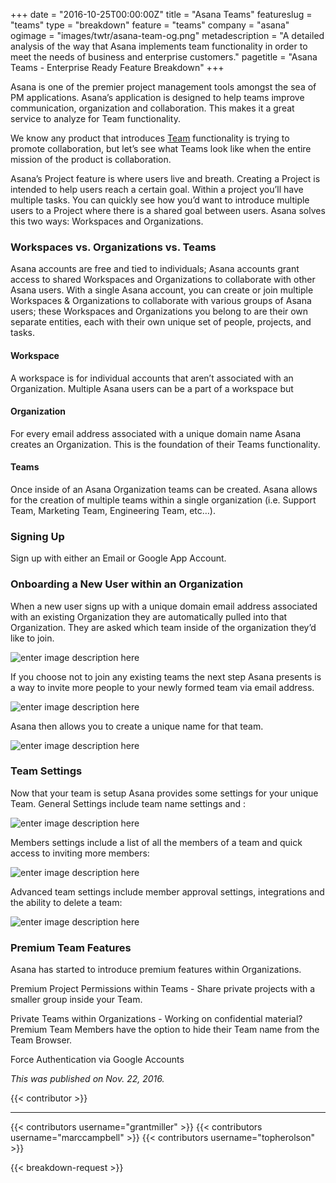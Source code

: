 +++
date = "2016-10-25T00:00:00Z"
title = "Asana Teams"
featureslug = "teams"
type = "breakdown"
feature = "teams"
company = "asana"
ogimage = "images/twtr/asana-team-og.png"
metadescription = "A detailed analysis of the way that Asana implements team functionality in order to meet the needs of business and enterprise customers."
pagetitle = "Asana Teams - Enterprise Ready Feature Breakdown"
+++

Asana is one of the premier project management tools amongst the sea of PM applications. Asana’s application is designed to help teams improve communication, organization and collaboration. This makes it a great service to analyze for Team functionality.

We know any product that introduces [Team](/features/teams) functionality is trying to promote collaboration, but let’s see what Teams look like when the entire mission of the product is collaboration.

Asana’s Project feature is where users live and breath. Creating a Project is intended to help users reach a certain goal. Within a project you’ll have multiple tasks. You can quickly see how you’d want to introduce multiple users to a Project where there is a shared goal between users. Asana solves this two ways: Workspaces and Organizations.

### Workspaces vs. Organizations vs. Teams
Asana accounts are free and tied to individuals; Asana accounts grant access to shared Workspaces and Organizations to collaborate with other Asana users. With a single Asana account, you can create or join multiple Workspaces & Organizations to collaborate with various groups of Asana users; these Workspaces and Organizations you belong to are their own separate entities, each with their own unique set of people, projects, and tasks.

#### Workspace
A workspace is for individual accounts that aren’t associated with an Organization. Multiple Asana users can be a part of a workspace but

#### Organization
For every email address associated with a unique domain name Asana creates an Organization. This is the foundation of their Teams functionality.

#### Teams
Once inside of an Asana Organization teams can be created. Asana allows for the creation of multiple teams within a single organization (i.e. Support Team, Marketing Team, Engineering Team, etc…).

### Signing Up
Sign up with either an Email or Google App Account.

### Onboarding a New User within an Organization
When a new user signs up with a unique domain email address associated with an existing Organization they are automatically pulled into that Organization. They are asked which team inside of the organization they’d like to join.

![enter image description here](https://i.imgur.com/yFx2jfS.png)

If you choose not to join any existing teams the next step Asana presents is a way to invite more people to your newly formed team via email address.

![enter image description here](https://i.imgur.com/wpExEZo.png)

Asana then allows you to create a unique name for that team.

![enter image description here](https://i.imgur.com/kg1n9bD.png)

### Team Settings
Now that your team is setup Asana provides some settings for your unique Team. General Settings include team name settings and :

![enter image description here](https://i.imgur.com/eqV1oyy.png)

Members settings include a list of all the members of a team and quick access to inviting more members:

![enter image description here](https://i.imgur.com/EJebwuf.png)

Advanced team settings include member approval settings, integrations and the ability to delete a team:

![enter image description here](https://i.imgur.com/8sXlMmi.png)

### Premium Team Features
Asana has started to introduce premium features within Organizations.

Premium Project Permissions within Teams - Share private projects with a smaller group inside your Team.

Private Teams within Organizations - Working on confidential material? Premium Team Members have the option to hide their Team name from the Team Browser.

Force Authentication via Google Accounts

*This was published on Nov. 22, 2016.*

{{< contributor >}}

----
{{< contributors username="grantmiller" >}}
{{< contributors username="marccampbell" >}}
{{< contributors username="topherolson" >}}

{{< breakdown-request >}}
